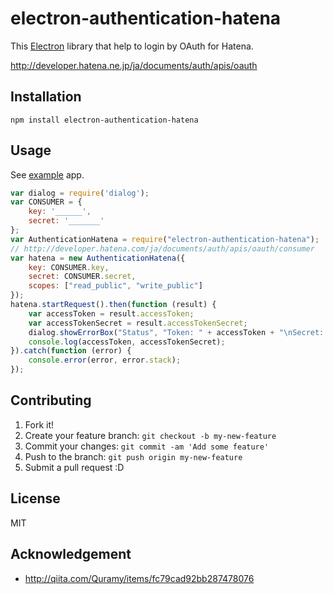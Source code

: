 # electron-authentication-hatena

This [Electron](http://electron.atom.io/ "Electron") library that help to login by OAuth for Hatena.

http://developer.hatena.ne.jp/ja/documents/auth/apis/oauth

## Installation

    npm install electron-authentication-hatena

## Usage

See [example](example/) app.

```js
var dialog = require('dialog');
var CONSUMER = {
    key: '______',
    secret: '_______'
};
var AuthenticationHatena = require("electron-authentication-hatena");
// http://developer.hatena.com/ja/documents/auth/apis/oauth/consumer
var hatena = new AuthenticationHatena({
    key: CONSUMER.key,
    secret: CONSUMER.secret,
    scopes: ["read_public", "write_public"]
});
hatena.startRequest().then(function (result) {
    var accessToken = result.accessToken;
    var accessTokenSecret = result.accessTokenSecret;
    dialog.showErrorBox("Status", "Token: " + accessToken + "\nSecret: " + accessTokenSecret);
    console.log(accessToken, accessTokenSecret);
}).catch(function (error) {
    console.error(error, error.stack);
});
```

## Contributing

1. Fork it!
2. Create your feature branch: `git checkout -b my-new-feature`
3. Commit your changes: `git commit -am 'Add some feature'`
4. Push to the branch: `git push origin my-new-feature`
5. Submit a pull request :D

## License

MIT

## Acknowledgement

- http://qiita.com/Quramy/items/fc79cad92bb287478076